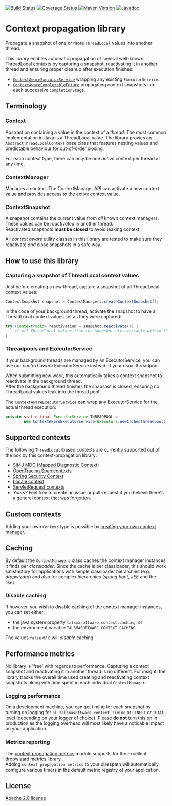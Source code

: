 [![Build Status][ci-img]][ci]
[![Coverage Status][coveralls-img]][coveralls]
[![Maven Version][maven-img]][maven]
[![Javadoc][javadoc-img]][javadoc]

# Context propagation library

Propagate a snapshot of one or more `ThreadLocal` values into another thread.

This library enables automatic propagation of several well-known ThreadLocal contexts 
by capturing a snapshot, reactivating it in another thread and ensuring proper 
cleanup after execution finishes:

- [`ContextAwareExecutorService`][ContextAwareExecutorService] 
  wrapping any existing `ExecutorService`.
- [`ContextAwareCompletableFuture`][ContextAwareCompletableFuture] 
  propagating context snapshots into each successive `CompletionStage`.

## Terminology

### Context

Abstraction containing a value in the context of a _thread_. 
The most common implementation in Java is a ThreadLocal value.
The library provies an `AbstractThreadLocalContext` base class 
that features nesting values and predictable behaviour for out-of-order closing.

For each context type, there can only be one _active_ context per thread at any time.

### ContextManager

Manages a context.
The ContextManager API can activate a new context value and 
provides access to the active context value.

### ContextSnapshot

A snapshot contains the current value from _all_ known context managers.  
These values can be _reactivated_ in another thread.  
Reactivated snapshots **must be closed** to avoid leaking context.  

All _context aware_ utility classes in this library are tested 
to make sure they reactivate _and_ close snapshots in a safe way.

## How to use this library

### Capturing a snapshot of ThreadLocal context values

Just before creating a new thread, capture a snapshot of all ThreadLocal context
values:
```java
ContextSnapshot snapshot = ContextManagers.createContextSnapshot();
```

In the code of your background thread, activate the snapshot to have all ThreadLocal
context values set as they were captured:
```java
try (Context<Void> reactivation = snapshot.reactivate()) {
    // All ThreadLocal values from the snapshot are available within this block
}
```

### Threadpools and ExecutorService

If your background threads are managed by an ExecutorService,
you can use our _context aware_ ExecutorService instead of your usual threadpool.

When submitting new work, this automatically takes a context snapshot
to reactivate in the background thread.  
After the background thread finishes the snapshot is closed,
ensuring no ThreadLocal values leak into the thread pool.

The `ContextAwareExecutorService` can wrap any ExecutorService for the actual thread execution:
```java
private static final ExecutorService THREADPOOL = 
        new ContextAwareExecutorService(Executors.newCachedThreadpool());
```

## Supported contexts

The following `ThreadLocal`-based contexts are currently supported 
out of the box by this context-propagation library:

- [Slf4J MDC (Mapped Diagnostic Context)][mdc propagation]
- [OpenTracing Span contexts][opentracing span propagation]
- [Spring Security Context]
- [Locale context][locale context]
- [ServletRequest contexts][servletrequest propagation]
- _Yours?_ Feel free to create an issue or pull-request
  if you believe there's a general context that was forgotten. 

## Custom contexts

Adding your own `Context` type is possible
by [creating your own context manager](context-propagation-java5/README.md#creating-your-own-context-manager).

## Caching

By default the `ContextManagers` class caches the context manager instances it finds
per _classloader_.
Since the cache is per classloader, this should work satisfactory
for applications with simple classloader hierarchies (e.g. _dropwizard_) 
and also for complex hierarchies (_spring boot_, _JEE_ and the like).

### Disable caching

If however, you wish to disable caching of the context manager instances, you can set either:
- the java system property `talsmasoftware.context.caching`, or
- the environment variable `TALSMASOFTWARE_CONTEXT_CACHING`

The values `false` or `0` will _disable_ caching.

## Performance metrics

No library is 'free' with regards to performance.
Capturing a context snapshot and reactivating it in another thread is no different.
For insight, the library tracks the overall time used creating and reactivating
context snapshots along with time spent in each individual `ContextManager`.

### Logging performance

On a development machine, you can get timing for each snapshot by turning on logging
for `nl.talsmasoftware.context.Timing` at `FINEST` or `TRACE` level 
(depending on your logger of choice).
Please **do not** turn this on in production as the logging overhead will most likely
have a noticable impact on your application.

### Metrics reporting

The [context propagation metrics] module supports for the excellent
[dropwizard metrics](https://metrics.dropwizard.io/) library.  
Adding `context propagation metrics` to your classpath will automatically 
configure various timers in the default metric registry of your application.

## License

[Apache 2.0 license](LICENSE)


  [ci-img]: https://travis-ci.org/talsma-ict/context-propagation.svg?branch=develop
  [ci]: https://travis-ci.org/talsma-ict/context-propagation
  [maven-img]: https://img.shields.io/maven-central/v/nl.talsmasoftware.context/context-propagation
  [maven]: https://search.maven.org/search?q=g:nl.talsmasoftware.context
  [release-img]: https://img.shields.io/github/release/talsma-ict/context-propagation.svg
  [release]: https://github.com/talsma-ict/context-propagation/releases
  [coveralls-img]: https://coveralls.io/repos/github/talsma-ict/context-propagation/badge.svg
  [coveralls]: https://coveralls.io/github/talsma-ict/context-propagation
  [javadoc-img]: https://www.javadoc.io/badge/nl.talsmasoftware.context/context-propagation.svg
  [javadoc]: https://www.javadoc.io/doc/nl.talsmasoftware.context/context-propagation-root


  [servletrequest propagation]: servletrequest-propagation
  [mdc propagation]: mdc-propagation
  [locale context]: locale-context
  [spring security context]: spring-security-context
  [opentracing span propagation]: opentracing-span-propagation
  [context propagation metrics]: context-propagation-metrics
  [default constructor]: https://en.wikipedia.org/wiki/Nullary_constructor
  
  [ContextAwareExecutorService]: https://javadoc.io/page/nl.talsmasoftware.context/context-propagation/latest/nl/talsmasoftware/context/executors/ContextAwareExecutorService.html
  [ContextAwareCompletableFuture]: context-propagation-java8#contextawarecompletablefuture
